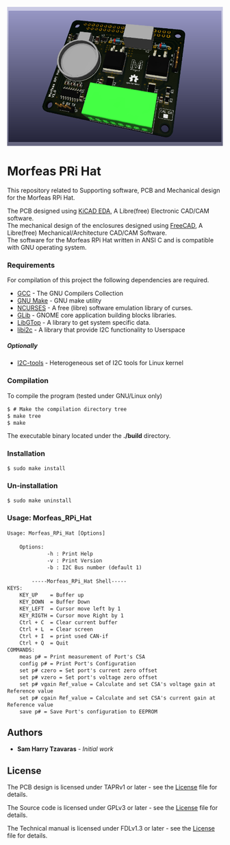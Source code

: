 ![picture](./Docs/Artwork/PCB_3d_render.png)
# Morfeas PRi Hat
This repository related to Supporting software, PCB and Mechanical design for the Morfeas RPi Hat.

The PCB designed using [KiCAD EDA](https://kicad-pcb.org/), A Libre(free) Electronic CAD/CAM software.<br>
The mechanical design of the enclosures designed using [FreeCAD](https://www.freecadweb.org/), A Libre(free) Mechanical/Architecture CAD/CAM Software.<br>
The software for the Morfeas RPi Hat written in ANSI C and is compatible with GNU operating system.<br>

### Requirements
For compilation of this project the following dependencies are required.
* [GCC](https://gcc.gnu.org/) - The GNU Compilers Collection
* [GNU Make](https://www.gnu.org/software/make/) - GNU make utility
* [NCURSES](https://www.gnu.org/software/ncurses/ncurses.html) - A free (libre) software emulation library of curses.
* [GLib](https://wiki.gnome.org/Projects/GLib) - GNOME core application building blocks libraries.
* [LibGTop](https://developer.gnome.org/libgtop/stable/) - A library to get system specific data.
* [libi2c](https://packages.debian.org/jessie/libi2c-dev) - A library that provide I2C functionality to Userspace

##### Optionally
* [I2C-tools](https://packages.debian.org/jessie/i2c-tools) - Heterogeneous set of I2C tools for Linux kernel

### Compilation
To compile the program (tested under GNU/Linux only)
```
$ # Make the compilation directory tree
$ make tree
$ make
```
The executable binary located under the **./build** directory.

### Installation
```
$ sudo make install
```
### Un-installation
```
$ sudo make uninstall
```
### Usage: Morfeas_RPi_Hat
```
Usage: Morfeas_RPi_Hat [Options]

	Options:
	         -h : Print Help
	         -v : Print Version
	         -b : I2C Bus number (default 1)

		-----Morfeas_RPi_Hat Shell-----
KEYS:
 	KEY_UP    = Buffer up
	KEY_DOWN  = Buffer Down
	KEY_LEFT  = Cursor move left by 1
	KEY_RIGTH = Cursor move Right by 1
	Ctrl + C  = Clear current buffer
	Ctrl + L  = Clear screen
	Ctrl + I  = print used CAN-if
	Ctrl + Q  = Quit
COMMANDS:
	meas p# = Print measurement of Port's CSA
	config p# = Print Port's Configuration
	set p# czero = Set port's current zero offset
	set p# vzero = Set port's voltage zero offset
	set p# vgain Ref_value = Calculate and set CSA's voltage gain at Reference value
	set p# cgain Ref_value = Calculate and set CSA's current gain at Reference value
	save p# = Save Port's configuration to EEPROM
```

## Authors
* **Sam Harry Tzavaras** - *Initial work*
## License
The PCB design is licensed under TAPRv1 or later - see the [License](./Hardware/TAPR_Open_Hardware_License_v1.0.pdf) file for details.

The Source code is licensed under GPLv3 or later - see the [License](../blob/master/LICENSE) file for details.

The Technical manual is licensed under FDLv1.3 or later - see the [License](../../fdl-1.3.md) file for details.
